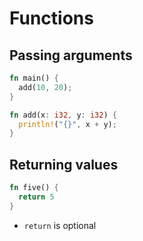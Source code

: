 # Functions

## Passing arguments

```rust
fn main() {
  add(10, 20);
}

fn add(x: i32, y: i32) {
  println!("{}", x + y);
}
```

## Returning values

```rust
fn five() {
  return 5
}
```

- `return` is optional
